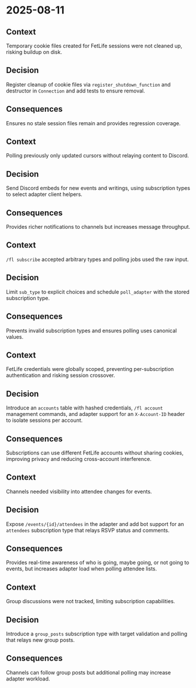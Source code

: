# 2025-08-11

## Context
Temporary cookie files created for FetLife sessions were not cleaned up, risking buildup on disk.

## Decision
Register cleanup of cookie files via `register_shutdown_function` and destructor in `Connection` and add tests to ensure removal.

## Consequences
Ensures no stale session files remain and provides regression coverage.

## Context
Polling previously only updated cursors without relaying content to Discord.

## Decision
Send Discord embeds for new events and writings, using subscription types to select adapter client helpers.

## Consequences
Provides richer notifications to channels but increases message throughput.

## Context
`/fl subscribe` accepted arbitrary types and polling jobs used the raw input.

## Decision
Limit `sub_type` to explicit choices and schedule `poll_adapter` with the stored subscription type.

## Consequences
Prevents invalid subscription types and ensures polling uses canonical values.

## Context
FetLife credentials were globally scoped, preventing per-subscription authentication and risking session crossover.

## Decision
Introduce an `accounts` table with hashed credentials, `/fl account` management commands, and adapter support for an `X-Account-ID` header to isolate sessions per account.

## Consequences
Subscriptions can use different FetLife accounts without sharing cookies, improving privacy and reducing cross-account interference.

## Context
Channels needed visibility into attendee changes for events.

## Decision
Expose `/events/{id}/attendees` in the adapter and add bot support for an `attendees` subscription type that relays RSVP status and comments.

## Consequences
Provides real-time awareness of who is going, maybe going, or not going to events, but increases adapter load when polling attendee lists.

## Context
Group discussions were not tracked, limiting subscription capabilities.

## Decision
Introduce a `group_posts` subscription type with target validation and polling that relays new group posts.

## Consequences
Channels can follow group posts but additional polling may increase adapter workload.
